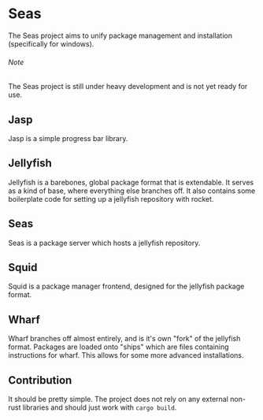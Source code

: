 # Seas
The Seas project aims to unify package management and installation (specifically for windows).

###### Note
The Seas project is still under heavy development and is not yet ready for use.

## Jasp
Jasp is a simple progress bar library.

## Jellyfish
Jellyfish is a barebones, global package format that is extendable. It serves as a kind of base, where everything else branches off.
It also contains some boilerplate code for setting up a jellyfish repository with rocket.

## Seas
Seas is a package server which hosts a jellyfish repository.

## Squid
Squid is a package manager frontend, designed for the jellyfish package format.

## Wharf
Wharf branches off almost entirely, and is it's own "fork" of the jellyfish format. Packages are loaded onto "ships" which are files containing instructions for wharf.
This allows for some more advanced installations.

## Contribution
It should be pretty simple. The project does not rely on any external non-rust libraries and should just work with ```cargo build```.